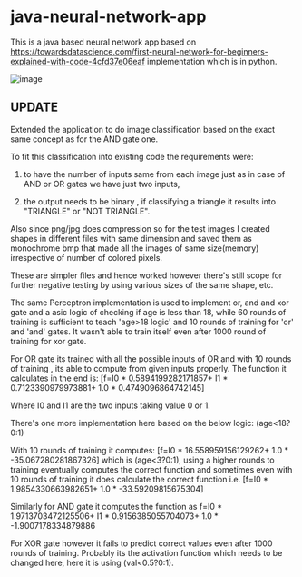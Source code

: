 # java-neural-network-app

This is a java based neural network app based on https://towardsdatascience.com/first-neural-network-for-beginners-explained-with-code-4cfd37e06eaf implementation which is in python.

![image](https://user-images.githubusercontent.com/20777854/133108042-de932ca7-cc3a-4a93-b061-5df57d0e968c.png)

## UPDATE

Extended the application to do image classification based on the exact same concept as for the AND gate one.



To fit this classification into existing code the requirements were:

1. to have the number of inputs same from each image just as in case of AND or OR gates we have just two inputs,

2. the output needs to be binary , if classifying a triangle it results into "TRIANGLE" or "NOT TRIANGLE".



Also since png/jpg does compression so for the test images I created shapes in different files with same dimension and saved them as monochrome bmp that made all the images of same size(memory) irrespective of number of colored pixels.



These are simpler files and hence worked however there's still scope for further negative testing by using various sizes of the same shape, etc.

The same Perceptron implementation is used to implement or, and and xor gate and a asic logic of checking if age is less than 18, while 60 rounds of training is sufficient to teach 'age>18 logic' and 10 rounds of training for 'or' and 'and' gates. It wasn't able to train itself even after 1000 round of training for xor gate.

For OR gate its trained with all the possible inputs of OR and with 10 rounds of training , its able to compute from given inputs properly.
The function it calculates in the end is: [f=I0 * 0.5894199282171857+ I1 * 0.7123390979973881+ 1.0 * 0.4749096864742145]

Where I0 and I1 are the two inputs taking value 0 or 1.

There's one more implementation here based on the below logic:
(age<18?0:1)

With 10 rounds of training it computes: [f=I0 * 16.558959156129262+ 1.0 * -35.067280281867326]
which is (age<3?0:1), using a higher rounds to training eventually computes the correct function and sometimes even with 10 rounds of training it does calculate the correct function i.e. [f=I0 * 1.9854330663982651+ 1.0 * -33.59209815675304]

Similarly for AND gate it computes the function as f=I0 * 1.9713703472125506+ I1 * 0.9156385055704073+ 1.0 * -1.9007178334879886

For XOR gate however it fails to predict correct values even after 1000 rounds of training. Probably its the activation function which needs to be changed here, here it is using (val<0.5?0:1).
